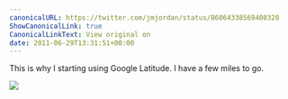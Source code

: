 ```yaml
---
canonicalURL: https://twitter.com/jmjordan/status/86064338569400320
ShowCanonicalLink: true
CanonicalLinkText: View original on
date: 2011-06-29T13:31:51+00:00
---
```

This is why I starting using Google Latitude. I have a few miles to go.

![](/images/86064338569400320-333556610.png)